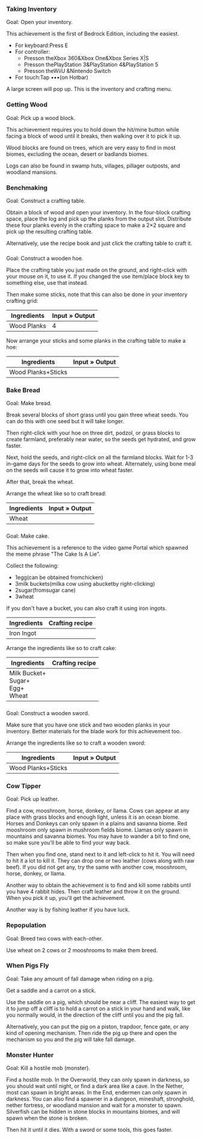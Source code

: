 ### Taking Inventory

Goal: Open your inventory.

This achievement is the first of Bedrock Edition, including the easiest.

- For keyboard:Press E
- For controller:
	- Presson theXbox 360&Xbox One&Xbox Series X|S
	- Presson thePlayStation 3&PlayStation 4&PlayStation 5
	- Presson theWiiU &Nintendo Switch
- For touch:Tap •••(on Hotbar)

A large screen will pop up. This is the inventory and crafting menu.



### Getting Wood

Goal: Pick up a wood block.

This achievement requires you to hold down the hit/mine button while facing a block of wood until it breaks, then walking over it to pick it up.

Wood blocks are found on trees, which are very easy to find in most biomes, excluding the ocean, desert or badlands biomes.

Logs can also be found in swamp huts, villages, pillager outposts, and woodland mansions.



### Benchmaking

Goal: Construct a crafting table.

Obtain a block of wood and open your inventory. In the four-block crafting space, place the log and pick up the planks from the output slot. Distribute these four planks evenly in the crafting space to make a 2×2 square and pick up the resulting crafting table.

Alternatively, use the recipe book and just click the crafting table to craft it.



### 

Goal: Construct a wooden hoe.

Place the crafting table you just made on the ground, and right-click with your mouse on it, to use it. If you changed the use item/place block key to something else, use that instead.

Then make some sticks, note that this can also be done in your inventory crafting grid:

| Ingredients | Input » Output |
|-------------|----------------|
| Wood Planks | 4              |

Now arrange your sticks and some planks in the crafting table to make a hoe:

| Ingredients        | Input » Output |
|--------------------|----------------|
| Wood Planks+Sticks |                |



### Bake Bread

Goal: Make bread.

Break several blocks of short grass until you gain three wheat seeds. You can do this with one seed but it will take longer.

Then right-click with your hoe on three dirt, podzol, or grass blocks to create farmland, preferably near water, so the seeds get hydrated, and grow faster.

Next, hold the seeds, and right-click on all the farmland blocks. Wait for 1-3 in-game days for the seeds to grow into wheat. Alternately, using bone meal on the seeds will cause it to grow into wheat faster.

After that, break the wheat.

Arrange the wheat like so to craft bread:

| Ingredients | Input » Output |
|-------------|----------------|
| Wheat       |                |



### 

Goal: Make cake.

This achievement is a reference to the video game Portal which spawned the meme phrase "The Cake Is A Lie".

Collect the following:

- 1egg(can be obtained fromchicken)
- 3milk buckets(milka cow using abucketby right-clicking)
- 2sugar(fromsugar cane)
- 3wheat

If you don't have a bucket, you can also craft it using iron ingots.

| Ingredients | Crafting recipe |
|-------------|-----------------|
| Iron Ingot  |                 |

Arrange the ingredients like so to craft cake:

| Ingredients                                | Crafting recipe |
|--------------------------------------------|-----------------|
| Milk Bucket+<br/>Sugar+<br/>Egg+<br/>Wheat |                 |



### 

Goal: Construct a wooden sword.

Make sure that you have one stick and two wooden planks in your inventory. Better materials for the blade work for this achievement too.

Arrange the ingredients like so to craft a wooden sword:

| Ingredients        | Input » Output |
|--------------------|----------------|
| Wood Planks+Sticks |                |



### Cow Tipper

Goal: Pick up leather.

Find a cow, mooshroom, horse, donkey, or llama. Cows can appear at any place with grass blocks and enough light, unless it is an ocean biome. Horses and Donkeys can only spawn in a plains and savanna biome. Red mooshroom only spawn in mushroom fields biome. Llamas only spawn in mountains and savanna biomes. You may have to wander a bit to find one, so make sure you'll be able to find your way back.

Then when you find one, stand next to it and left-click to hit it. You will need to hit it a lot to kill it. They can drop one or two leather (cows along with raw beef). If you did not get any, try the same with another cow, mooshroom, horse, donkey, or llama.

Another way to obtain the achievement is to find and kill some rabbits until you have 4 rabbit hides. Then craft leather and throw it on the ground. When you pick it up, you'll get the achievement.

Another way is by fishing leather if you have luck.



### Repopulation

Goal: Breed two cows with each-other.

Use wheat on 2 cows or 2 mooshrooms to make them breed.



### When Pigs Fly

Goal: Take any amount of fall damage when riding on a pig.

Get a saddle and a carrot on a stick.

Use the saddle on a pig, which should be near a cliff. The easiest way to get it to jump off a cliff is to hold a carrot on a stick in your hand and walk, like you normally would, in the direction of the cliff until you and the pig fall.

Alternatively, you can put the pig on a piston, trapdoor, fence gate, or any kind of opening mechanism. Then ride the pig up there and open the mechanism so you and the pig will take fall damage.



### Monster Hunter

Goal: Kill a hostile mob (monster).

Find a hostile mob. In the Overworld, they can only spawn in darkness, so you should wait until night, or find a dark area like a cave. In the Nether, most can spawn in bright areas. In the End, endermen can only spawn in darkness. You can also find a spawner in a dungeon, mineshaft, stronghold, nether fortress, or woodland mansion and wait for a monster to spawn. Silverfish can be hidden in stone blocks in mountains biomes, and will spawn when the stone is broken.

Then hit it until it dies. With a sword or some tools, this goes faster.



